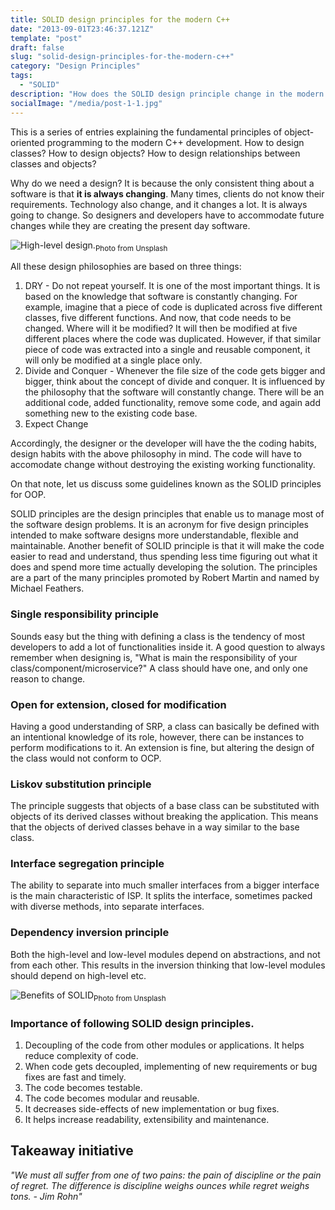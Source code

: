 ```yaml
---
title: SOLID design principles for the modern C++
date: "2013-09-01T23:46:37.121Z"
template: "post"
draft: false
slug: "solid-design-principles-for-the-modern-c++"
category: "Design Principles"
tags:
  - "SOLID"
description: "How does the SOLID design principle change in the modern software development?"
socialImage: "/media/post-1-1.jpg"
---
```


This is a series of entries explaining the fundamental principles of object-oriented programming to the modern C++ development. How to design classes? How to design objects? How to design relationships between classes and objects?

Why do we need a design? It is because the only consistent thing about a software is that **it is always changing**. Many times, clients do not know their requirements. Technology also change, and it changes a lot. It is always going to change. So designers and developers have to accommodate future changes while they are creating the present day software.

![High-level design.](/media/post-1-1.jpg "Drafting the design.")<sub>Photo from Unsplash</sub>

All these design philosophies are based on three things:
1. DRY - Do not repeat yourself. It is one of the most important things. It is based on the knowledge that software is constantly changing. For example, imagine that a piece of code is duplicated across five different classes, five different functions. And now, that code needs to be changed. Where will it be modified? It will then be modified at five different places where the code was duplicated. However, if that similar piece of code was extracted into a single and reusable component, it will only be modified at a single place only.
2. Divide and Conquer - Whenever the file size of the code gets bigger and bigger, think about the concept of divide and conquer. It is influenced by the philosophy that the software will constantly change. There will be an additional code, added functionality, remove some code, and again add something new to the existing code base.
3. Expect Change

Accordingly, the designer or the developer will have the the coding habits, design habits with the above philosophy in mind. The code will have to accomodate change without destroying the existing working functionality.

On that note, let us discuss some guidelines known as the SOLID principles for OOP.

SOLID principles are the design principles that enable us to manage most of the software design problems. It is an acronym for five design principles intended to make software designs more understandable, flexible and maintainable. Another benefit of SOLID principle is that it will make the code easier to read and understand, thus spending less time figuring out what it does and spend more time actually developing the solution. The principles are a part of the many principles promoted by Robert Martin and named by Michael Feathers.

### Single responsibility principle
Sounds easy but the thing with defining a class is the tendency of most developers to add a lot of functionalities inside it. A good question to always remember when designing is, "What is main the responsibility of your class/component/microservice?" A class should have one, and only one reason to change.

### Open for extension, closed for modification
Having a good understanding of SRP, a class can basically be defined with an intentional knowledge of its role, however, there can be instances to perform modifications to it. An extension is fine, but altering the design of the class would not conform to OCP.

### Liskov substitution principle
The principle suggests that objects of a base class can be substituted with objects of its derived classes without breaking the application. This means that the objects of derived classes behave in a way similar to the base class.

### Interface segregation principle
The ability to separate into much smaller interfaces from a bigger interface is the main characteristic of ISP. It splits the interface, sometimes packed with diverse methods, into separate interfaces.

### Dependency inversion principle
Both the high-level and low-level modules depend on abstractions, and not from each other. This results in the inversion thinking that low-level modules should depend on high-level etc.

![Benefits of SOLID](/media/post-1-2.jpg "SOLID Principles")<sub>Photo from Unsplash</sub>

### Importance of following SOLID design principles.
1. Decoupling of the code from other modules or applications. It helps reduce complexity of code.
2. When code gets decoupled, implementing of new requirements or bug fixes are fast and timely.
3. The code becomes testable.
4. The code becomes modular and reusable.
5. It decreases side-effects of new implementation or bug fixes.
6. It helps increase readability, extensibility and maintenance.

## Takeaway initiative
_"We must all suffer from one of two pains: the pain of discipline or the pain of regret. The difference is discipline weighs ounces while regret weighs tons. - Jim Rohn"_